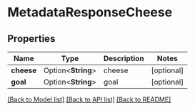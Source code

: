 # MetadataResponseCheese

## Properties

Name | Type | Description | Notes
------------ | ------------- | ------------- | -------------
**cheese** | Option<**String**> | cheese | [optional]
**goal** | Option<**String**> | goal | [optional]

[[Back to Model list]](../README.md#documentation-for-models) [[Back to API list]](../README.md#documentation-for-api-endpoints) [[Back to README]](../README.md)


